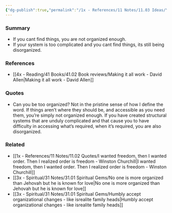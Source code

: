 ```yaml
---
{"dg-publish":true,"permalink":"/1x - References/11 Notes/11.03 Ideas/You cannot be too organized/","title":"You cannot be too organized","noteIcon":"","created":"2023-10-22T22:27:24.000+03:00","updated":"2024-02-14T20:18:19.836+03:00"}
---
```



### Summary
- If you cant find things, you are not organized enough.
- If your system is too complicated and you cant find things, its still being disorganized.

### References
- [[4x - Reading/41 Books/41.02 Book reviews/Making it all work - David Allen\|Making it all work - David Allen]]

### Quotes
- Can you be too organized? Not in the pristine sense of how I define the word. If things aren’t where they should be, and accessible as you need them, you’re simply not organized enough. If you have created structural systems that are unduly complicated and that cause you to have difficulty in accessing what’s required, when it’s required, you are also disorganized.

### Related
- [[1x - References/11 Notes/11.02 Quotes/I wanted freedom, then I wanted order. Then I realized order is freedom - Winston Churchill\|I wanted freedom, then I wanted order. Then I realized order is freedom - Winston Churchill]]
- [[3x - Spiritual/31 Notes/31.01 Spiritual Gems/No one is more organized than Jehovah but he is known for love\|No one is more organized than Jehovah but he is known for love]]
- [[3x - Spiritual/31 Notes/31.01 Spiritual Gems/Humbly accept organizational changes - like isrealite family heads\|Humbly accept organizational changes - like isrealite family heads]]